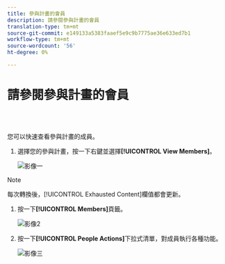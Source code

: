 ```yaml
---
title: 參與計畫的會員
description: 請參閱參與計畫的會員
translation-type: tm+mt
source-git-commit: e149133a5383faaef5e9c9b7775ae36e633ed7b1
workflow-type: tm+mt
source-wordcount: '56'
ht-degree: 0%

---
```



# 請參閱參與計畫的會員

<br> 

您可以快速查看參與計畫的成員。

1. 選擇您的參與計畫，按一下右鍵並選擇&#x200B;**[!UICONTROL View Members]**。

   ![影像一](/help/sky/assets/engagement-programs/see-members-of-an-engagement-program/see-members-of-an-engagement-program-1.png)

>[!NOTE]
>
>每次轉換後，[!UICONTROL Exhausted Content]欄值都會更新。

1. 按一下&#x200B;**[!UICONTROL Members]**&#x200B;頁籤。

   ![影像2](/help/sky/assets/engagement-programs/see-members-of-an-engagement-program/see-members-of-an-engagement-program-2.png)

1. 按一下&#x200B;**[!UICONTROL People Actions]**&#x200B;下拉式清單，對成員執行各種功能。

   ![影像三](/help/sky/assets/engagement-programs/see-members-of-an-engagement-program/see-members-of-an-engagement-program-3.png)
